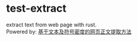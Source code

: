 # test-extract
extract text from web page with rust.  
Powered by: [基于文本及符号密度的网页正文提取方法](http://kns.cnki.net//KXReader/Detail?TIMESTAMP=637061287807268750&amp;DBCODE=CJFQ&amp;TABLEName=CJFDLAST2019&amp;FileName=GWDZ201908029&amp;RESULT=1&amp;SIGN=Ru92HQCAbOX5F3X475n1xKVQA7I%3d&amp;UID=WEEvREcwSlJHSldTTEYzVTE0ZUZRMGFJdytrZXZHWmJkaE5oc3RlMlJyMD0%3d%249A4hF_YAuvQ5obgVAqNKPCYcEjKensW4IQMovwHtwkF4VYPoHbKxJw!!&amp;autoLogin=0)

